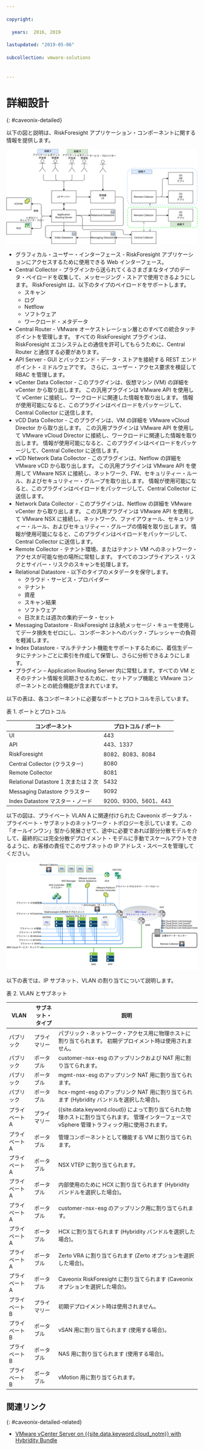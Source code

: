 ```yaml
---

copyright:

  years:  2016, 2019

lastupdated: "2019-05-06"

subcollection: vmware-solutions


---
```


# 詳細設計
{: #caveonix-detailed}

以下の図と説明は、RiskForesight アプリケーション・コンポーネントに関する情報を提供します。

![アプリケーション・コンポーネント](../../images/caveonix-app-components.svg "アプリケーション・コンポーネント")


-	グラフィカル・ユーザー・インターフェース - RiskForesight アプリケーションにアクセスするために使用できる Web インターフェース。
-	Central Collector - プラグインから送られてくるさまざまなタイプのデータ・ペイロードを収集して、メッセージング・ストアで使用できるようにします。 RiskForesight は、以下のタイプのペイロードをサポートします。
    - スキャン
    - ログ
    - Netflow
    - ソフトウェア
    - ワークロード・メタデータ
- Central Router - VMware オーケストレーション層とのすべての統合タッチポイントを管理します。 すべての RiskForesight プラグインは、RiskForesight エコシステムとの通信を許可してもらうために、Central Router と通信する必要があります。
-	API Server - GUI とバックエンド・データ・ストアを接続する REST エンドポイント・ミドルウェアです。 さらに、ユーザー・アクセス要求を検証して RBAC を管理します。
-	vCenter Data Collector - このプラグインは、仮想マシン (VM) の詳細を vCenter から取り出します。 この汎用プラグインは VMware API を使用して vCenter に接続し、ワークロードに関連した情報を取り出します。 情報が使用可能になると、このプラグインはペイロードをパッケージして、Central Collector に送信します。
-	vCD Data Collector - このプラグインは、VM の詳細を VMware vCloud Director から取り出します。 この汎用プラグインは VMware API を使用して VMware vCloud Director に接続し、ワークロードに関連した情報を取り出します。 情報が使用可能になると、このプラグインはペイロードをパッケージして、Central Collector に送信します。
-	vCD Network Data Collector - このプラグインは、Netflow の詳細を VMware vCD から取り出します。 この汎用プラグインは VMware API を使用して VMware NSX に接続し、ネットワーク、FW、セキュリティー・ルール、およびセキュリティー・グループを取り出します。 情報が使用可能になると、このプラグインはペイロードをパッケージして、Central Collector に送信します。
-	Network Data Collector - このプラグインは、Netflow の詳細を VMware vCenter から取り出します。 この汎用プラグインは VMware API を使用して VMware NSX に接続し、ネットワーク、ファイアウォール、セキュリティー・ルール、およびセキュリティー・グループの情報を取り出します。 情報が使用可能になると、このプラグインはペイロードをパッケージして、Central Collector に送信します。
-	Remote Collector - テナント環境、またはテナント VM へのネットワーク・アクセスが可能な他の場所に常駐します。 すべてのコンプライアンス・リスクとサイバー・リスクのスキャンを処理します。
-	Relational Datastore - 以下のタイプのメタデータを保守します。
    - クラウド・サービス・プロバイダー
    - テナント
    - 資産
    - スキャン結果
    - ソフトウェア
    - 日次または週次の集約データ・セット
- Messaging Datastore - RiskForesight は永続メッセージ・キューを使用してデータ損失をゼロにし、コンポーネントへのバック・プレッシャーの負荷を軽減します。
- Index Datastore - マルチテナント機能をサポートするために、着信生データにテナントごとに索引を作成して保管し、さらに分析できるようにします。
- プラグイン – Application Routing Server 内に常駐します。すべての VM とそのテナント情報を同期させるために、セットアップ機能と VMware コンポーネントとの統合機能が含まれています。

以下の表は、各コンポーネントに必要なポートとプロトコルを示しています。

表 1. ポートとプロトコル

|コンポーネント	|プロトコル / ポート|
|---|---|
|UI|443|
|API|443、1337|
|RiskForesight|8082、8083、8084|
|Central Collector (クラスター)|8080|
|Remote Collector|8081|
|Relational Datastore 1 次または 2 次|5432|
|Messaging Datastore クラスター|9092|
|Index Datastore マスター・ノード|9200、9300、5601、443|

以下の図は、プライベート VLAN A に関連付けられた Caveonix ポータブル・プライベート・サブネットのネットワーク・トポロジーを示しています。この「オールインワン」型から発展させて、途中に必要であれば部分分散モデルを介して、最終的には完全分散デプロイメント・モデルに手動でスケールアウトできるように、お客様の責任でこのサブネットの IP アドレス・スペースを管理してください。

![ネットワーク図](../../images/caveonix-network.svg "ネットワーク図")

以下の表では、IP サブネット、VLAN の割り当てについて説明します。

表 2. VLAN とサブネット

|VLAN 	|サブネット・タイプ 	|説明|
|---|---|---|
|パブリック 	|プライマリー 	|パブリック・ネットワーク・アクセス用に物理ホストに割り当てられます。 初期デプロイメント時は使用されません。|
|パブリック	|ポータブル 	|customer-nsx-esg のアップリンクおよび NAT 用に割り当てられます。|
|パブリック	|ポータブル 	|mgmt-nsx-esg のアップリンク NAT 用に割り当てられます。|
|パブリック	|ポータブル 	|hcx-mgmt-esg のアップリンク NAT 用に割り当てられます (Hybridity バンドルを選択した場合)。|
|プライベート A 	|プライマリー 	|{{site.data.keyword.cloud}} によって割り当てられた物理ホストに割り当てられます。 管理インターフェースで vSphere 管理トラフィック用に使用されます。|
|プライベート A 	|ポータブル 	|管理コンポーネントとして機能する VM に割り当てられます。|
|プライベート A 	|ポータブル 	|NSX VTEP に割り当てられます。|
|プライベート A 	|ポータブル 	|内部使用のために HCX に割り当てられます (Hybridity バンドルを選択した場合)。|
|プライベート A 	|ポータブル 	|customer-nsx-esg のアップリンク用に割り当てられます。|
|プライベート A 	|ポータブル 	|HCX に割り当てられます (Hybridity バンドルを選択した場合)。|
|プライベート A 	|ポータブル 	|Zerto VRA に割り当てられます (Zerto オプションを選択した場合)。|
|プライベート A 	|ポータブル 	|Caveonix RiskForesight に割り当てられます (Caveonix オプションを選択した場合)。|
|プライベート B	|プライマリー	|初期デプロイメント時は使用されません。|
|プライベート B 	|ポータブル 	|vSAN 用に割り当てられます (使用する場合)。|
|プライベート B 	|ポータブル 	|NAS 用に割り当てられます (使用する場合)。|
|プライベート B 	|ポータブル 	|vMotion 用に割り当てられます。|


## 関連リンク
{: #caveonix-detailed-related}

* [VMware vCenter Server on {{site.data.keyword.cloud_notm}} with Hybridity Bundle](/docs/services/vmwaresolutions/archiref/vcs?topic=vmware-solutions-vcs-hybridity-intro)
